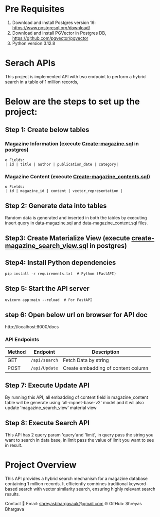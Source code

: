 # Pre Requisites
1. Download and install Postgres version 16: https://www.postgresql.org/download/
2. Download and install PGVector in Postgres DB, https://github.com/pgvector/pgvector
3. Python version 3.12.8

# Serach APIs

This project is implemented API with two endpoint to perform a hybrid search in a table of 1 million records, 

# Below are the steps to set up the project:

## Step 1: Create below tables 

### Magazine Information (execute [Create-magazine.sql](Create-magazine.sql) in postgres)
    o Fields:
    | id | title | author | publication_date | category|

### Magazine Content (execute [Create-magazine_contents.sql](Create-magazine_contents.sql))
    o Fields:
    | id | magazine_id | content | vector_representation |
    
## Step 2: Generate data into tables 
Random data is generated and inserted in both the tables by executing insert query in [data-magazine.sql](data-magazine.sql) and [data-magazine_content.sql](data-magazine_content.sql) files.

## Step3: Create Materialize View (execute [create-magazine_search_view.sql](create-magazine_search_view.sql) in postgres)

## Step4: Install Python dependencies
    pip install -r requirements.txt  # Python (FastAPI)

## Step 5: Start the API server
    uvicorn app:main --reload  # For FastAPI    

## step 6: Open below url on browser for API doc
http://localhost:8000/docs


### API Endpoints
| Method | Endpoint        | Description          |
|--------|-----------------|----------------------|
| GET    | `/api/search`   | Fetch Data by string |
| POST   | `/api/Update`   | Create embadding of content column|  


## Step 7: Execute Update API
By running this API, all embadding of content field in magazine_content table will be generate using 'all-mpnet-base-v2' model
and it wll also update 'magazine_search_view' material view

## Step 8: Execute Search API
This API has 2 query param 'query'and 'limit', in query pass the string you want to search in data base, in limit pass the value of limit you want to see in result.

# Project Overview
This API provides a hybrid search mechanism for a magazine database containing 1 million records. It efficiently combines traditional keyword-based search with vector similarity search, ensuring highly relevant search results.


Contact
📩 Email: shreyasbhargavauk@gmail.com
🌐 GitHub: Shreyas Bhargava
